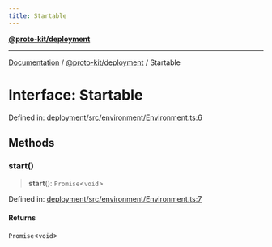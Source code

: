 ```yaml
---
title: Startable
---
```


[**@proto-kit/deployment**](../README.md)

***

[Documentation](../../../README.md) / [@proto-kit/deployment](../README.md) / Startable

# Interface: Startable

Defined in: [deployment/src/environment/Environment.ts:6](https://github.com/proto-kit/framework/blob/b953c754e500c62f01fbbd6d09adfb2f5577269d/packages/deployment/src/environment/Environment.ts#L6)

## Methods

### start()

> **start**(): `Promise`\<`void`\>

Defined in: [deployment/src/environment/Environment.ts:7](https://github.com/proto-kit/framework/blob/b953c754e500c62f01fbbd6d09adfb2f5577269d/packages/deployment/src/environment/Environment.ts#L7)

#### Returns

`Promise`\<`void`\>

